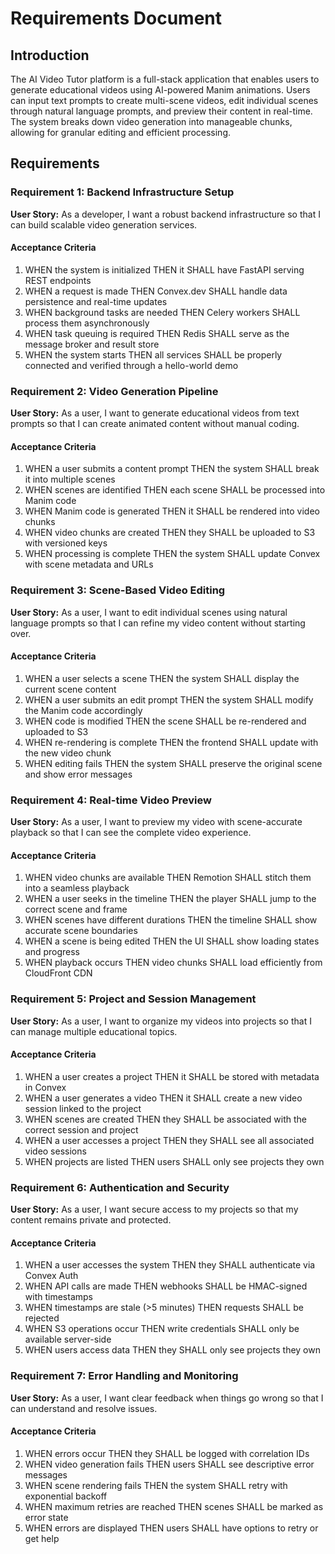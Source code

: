 # Requirements Document

## Introduction

The AI Video Tutor platform is a full-stack application that enables users to generate educational videos using AI-powered Manim animations. Users can input text prompts to create multi-scene videos, edit individual scenes through natural language prompts, and preview their content in real-time. The system breaks down video generation into manageable chunks, allowing for granular editing and efficient processing.

## Requirements

### Requirement 1: Backend Infrastructure Setup

**User Story:** As a developer, I want a robust backend infrastructure so that I can build scalable video generation services.

#### Acceptance Criteria

1. WHEN the system is initialized THEN it SHALL have FastAPI serving REST endpoints
2. WHEN a request is made THEN Convex.dev SHALL handle data persistence and real-time updates
3. WHEN background tasks are needed THEN Celery workers SHALL process them asynchronously
4. WHEN task queuing is required THEN Redis SHALL serve as the message broker and result store
5. WHEN the system starts THEN all services SHALL be properly connected and verified through a hello-world demo

### Requirement 2: Video Generation Pipeline

**User Story:** As a user, I want to generate educational videos from text prompts so that I can create animated content without manual coding.

#### Acceptance Criteria

1. WHEN a user submits a content prompt THEN the system SHALL break it into multiple scenes
2. WHEN scenes are identified THEN each scene SHALL be processed into Manim code
3. WHEN Manim code is generated THEN it SHALL be rendered into video chunks
4. WHEN video chunks are created THEN they SHALL be uploaded to S3 with versioned keys
5. WHEN processing is complete THEN the system SHALL update Convex with scene metadata and URLs

### Requirement 3: Scene-Based Video Editing

**User Story:** As a user, I want to edit individual scenes using natural language prompts so that I can refine my video content without starting over.

#### Acceptance Criteria

1. WHEN a user selects a scene THEN the system SHALL display the current scene content
2. WHEN a user submits an edit prompt THEN the system SHALL modify the Manim code accordingly
3. WHEN code is modified THEN the scene SHALL be re-rendered and uploaded to S3
4. WHEN re-rendering is complete THEN the frontend SHALL update with the new video chunk
5. WHEN editing fails THEN the system SHALL preserve the original scene and show error messages

### Requirement 4: Real-time Video Preview

**User Story:** As a user, I want to preview my video with scene-accurate playback so that I can see the complete video experience.

#### Acceptance Criteria

1. WHEN video chunks are available THEN Remotion SHALL stitch them into a seamless playback
2. WHEN a user seeks in the timeline THEN the player SHALL jump to the correct scene and frame
3. WHEN scenes have different durations THEN the timeline SHALL show accurate scene boundaries
4. WHEN a scene is being edited THEN the UI SHALL show loading states and progress
5. WHEN playback occurs THEN video chunks SHALL load efficiently from CloudFront CDN

### Requirement 5: Project and Session Management

**User Story:** As a user, I want to organize my videos into projects so that I can manage multiple educational topics.

#### Acceptance Criteria

1. WHEN a user creates a project THEN it SHALL be stored with metadata in Convex
2. WHEN a user generates a video THEN it SHALL create a new video session linked to the project
3. WHEN scenes are created THEN they SHALL be associated with the correct session and project
4. WHEN a user accesses a project THEN they SHALL see all associated video sessions
5. WHEN projects are listed THEN users SHALL only see projects they own

### Requirement 6: Authentication and Security

**User Story:** As a user, I want secure access to my projects so that my content remains private and protected.

#### Acceptance Criteria

1. WHEN a user accesses the system THEN they SHALL authenticate via Convex Auth
2. WHEN API calls are made THEN webhooks SHALL be HMAC-signed with timestamps
3. WHEN timestamps are stale (>5 minutes) THEN requests SHALL be rejected
4. WHEN S3 operations occur THEN write credentials SHALL only be available server-side
5. WHEN users access data THEN they SHALL only see projects they own

### Requirement 7: Error Handling and Monitoring

**User Story:** As a user, I want clear feedback when things go wrong so that I can understand and resolve issues.

#### Acceptance Criteria

1. WHEN errors occur THEN they SHALL be logged with correlation IDs
2. WHEN video generation fails THEN users SHALL see descriptive error messages
3. WHEN scene rendering fails THEN the system SHALL retry with exponential backoff
4. WHEN maximum retries are reached THEN scenes SHALL be marked as error state
5. WHEN errors are displayed THEN users SHALL have options to retry or get help